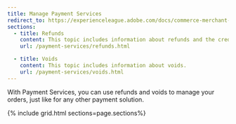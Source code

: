 ```yaml
---
title: Manage Payment Services
redirect_to: https://experienceleague.adobe.com/docs/commerce-merchant-services/payment-services/manage/refunds.html
sections:
  - title: Refunds
    content: This topic includes information about refunds and the credit memo process.
    url: /payment-services/refunds.html

  - title: Voids
    content: This topic includes information about voids.
    url: /payment-services/voids.html
---
```


With Payment Services, you can use refunds and voids to manage your orders, just like for any other payment solution.

{% include grid.html sections=page.sections%}